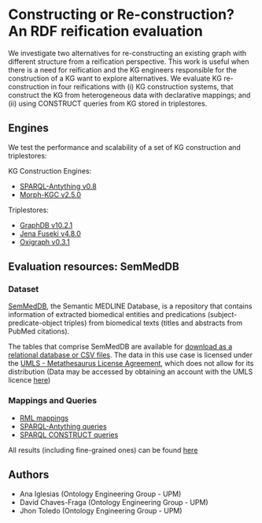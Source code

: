 # Constructing or Re-construction? An RDF reification evaluation
We investigate two alternatives for re-constructing an existing graph with different structure from a reification perspective. This work is useful when there is a need for reification and the KG engineers responsible for the construction of a KG want to explore alternatives. We evaluate KG re-construction in four reifications with (i) KG construction systems, that construct the KG from heterogeneous data with declarative mappings; and (ii) using CONSTRUCT queries from KG stored in triplestores.


## Engines
We test the performance and scalability of a set of KG construction and triplestores:

KG Construction Engines:
- [SPARQL-Antything v0.8](https://github.com/SPARQL-Anything/sparql.anything/releases/tag/v0.8.1)
- [Morph-KGC v2.5.0](https://github.com/oeg-upm/morph-kgc/releases/tag/2.5.0)

Triplestores:
- [GraphDB v10.2.1](https://graphdb.ontotext.com/)
- [Jena Fuseki v4.8.0](https://jena.apache.org/download/)
- [Oxigraph v0.3.1](https://github.com/oxigraph/oxigraph/releases/tag/v0.3.10)


## Evaluation resources: SemMedDB

### Dataset
[SemMedDB](https://lhncbc.nlm.nih.gov/ii/tools/SemRep_SemMedDB_SKR.html), the Semantic MEDLINE Database, is a repository that contains information of extracted biomedical entities and predications (subject-predicate-object triples) from biomedical texts (titles and abstracts from PubMed citations). 

The tables that comprise SemMedDB are available for [download as a relational database or CSV files](https://lhncbc.nlm.nih.gov/ii/tools/SemRep_SemMedDB_SKR/SemMedDB_download.html).
The data in this use case is licensed under the [UMLS - Metathesaurus License Agreement](https://www.nlm.nih.gov/research/umls/knowledge_sources/metathesaurus/release/license_agreement.html), which does not allow for its distribution (Data may be accessed by obtaining an account with the UMLS licence [here](https://www.nlm.nih.gov/databases/umls.html))

### Mappings and Queries

- [RML mappings](https://github.com/oeg-upm/kg-reconstruction-eval/tree/main/mappings/rml)
- [SPARQL-Antything queries](https://github.com/oeg-upm/kg-reconstruction-eval/tree/main/mappings/sparql-anything)
- [SPARQL CONSTRUCT queries](https://github.com/oeg-upm/kg-reconstruction-eval/tree/main/queries)


All results (including fine-grained ones) can be found [here](https://github.com/oeg-upm/kg-reconstruction-eval/tree/main/results)



## Authors
- Ana Iglesias (Ontology Engineering Group - UPM)
- David Chaves-Fraga (Ontology Engineering Group - UPM)
- Jhon Toledo (Ontology Engineering Group - UPM) 



